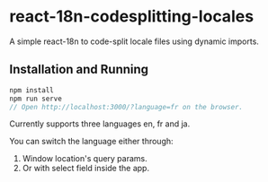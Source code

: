 # react-18n-codesplitting-locales

A simple react-18n to code-split locale files using dynamic imports.

## Installation and Running

```js
npm install
npm run serve
// Open http://localhost:3000/?language=fr on the browser.
```

Currently supports three languages en, fr and ja.

You can switch the language either through:

1. Window location's query params.
2. Or with select field inside the app.
